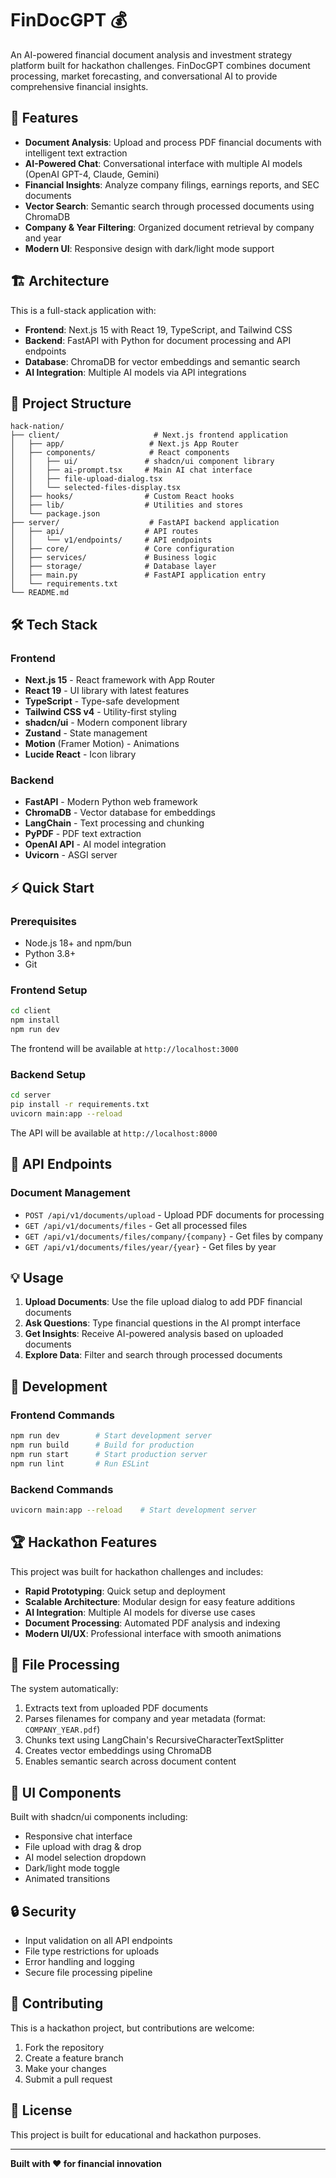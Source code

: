 # FinDocGPT 💰

An AI-powered financial document analysis and investment strategy platform built for hackathon challenges. FinDocGPT combines document processing, market forecasting, and conversational AI to provide comprehensive financial insights.

## 🚀 Features

- **Document Analysis**: Upload and process PDF financial documents with intelligent text extraction
- **AI-Powered Chat**: Conversational interface with multiple AI models (OpenAI GPT-4, Claude, Gemini)
- **Financial Insights**: Analyze company filings, earnings reports, and SEC documents
- **Vector Search**: Semantic search through processed documents using ChromaDB
- **Company & Year Filtering**: Organized document retrieval by company and year
- **Modern UI**: Responsive design with dark/light mode support

## 🏗️ Architecture

This is a full-stack application with:

- **Frontend**: Next.js 15 with React 19, TypeScript, and Tailwind CSS
- **Backend**: FastAPI with Python for document processing and API endpoints
- **Database**: ChromaDB for vector embeddings and semantic search
- **AI Integration**: Multiple AI models via API integrations

## 📁 Project Structure

```
hack-nation/
├── client/                     # Next.js frontend application
│   ├── app/                   # Next.js App Router
│   ├── components/            # React components
│   │   ├── ui/               # shadcn/ui component library
│   │   ├── ai-prompt.tsx     # Main AI chat interface
│   │   ├── file-upload-dialog.tsx
│   │   └── selected-files-display.tsx
│   ├── hooks/                # Custom React hooks
│   ├── lib/                  # Utilities and stores
│   └── package.json
├── server/                    # FastAPI backend application
│   ├── api/                  # API routes
│   │   └── v1/endpoints/     # API endpoints
│   ├── core/                 # Core configuration
│   ├── services/             # Business logic
│   ├── storage/              # Database layer
│   ├── main.py               # FastAPI application entry
│   └── requirements.txt
└── README.md
```

## 🛠️ Tech Stack

### Frontend

- **Next.js 15** - React framework with App Router
- **React 19** - UI library with latest features
- **TypeScript** - Type-safe development
- **Tailwind CSS v4** - Utility-first styling
- **shadcn/ui** - Modern component library
- **Zustand** - State management
- **Motion** (Framer Motion) - Animations
- **Lucide React** - Icon library

### Backend

- **FastAPI** - Modern Python web framework
- **ChromaDB** - Vector database for embeddings
- **LangChain** - Text processing and chunking
- **PyPDF** - PDF text extraction
- **OpenAI API** - AI model integration
- **Uvicorn** - ASGI server

## ⚡ Quick Start

### Prerequisites

- Node.js 18+ and npm/bun
- Python 3.8+
- Git

### Frontend Setup

```bash
cd client
npm install
npm run dev
```

The frontend will be available at `http://localhost:3000`

### Backend Setup

```bash
cd server
pip install -r requirements.txt
uvicorn main:app --reload
```

The API will be available at `http://localhost:8000`

## 📡 API Endpoints

### Document Management

- `POST /api/v1/documents/upload` - Upload PDF documents for processing
- `GET /api/v1/documents/files` - Get all processed files
- `GET /api/v1/documents/files/company/{company}` - Get files by company
- `GET /api/v1/documents/files/year/{year}` - Get files by year

## 💡 Usage

1. **Upload Documents**: Use the file upload dialog to add PDF financial documents
2. **Ask Questions**: Type financial questions in the AI prompt interface
3. **Get Insights**: Receive AI-powered analysis based on uploaded documents
4. **Explore Data**: Filter and search through processed documents

## 🔧 Development

### Frontend Commands

```bash
npm run dev        # Start development server
npm run build      # Build for production
npm run start      # Start production server
npm run lint       # Run ESLint
```

### Backend Commands

```bash
uvicorn main:app --reload    # Start development server
```

## 🏆 Hackathon Features

This project was built for hackathon challenges and includes:

- **Rapid Prototyping**: Quick setup and deployment
- **Scalable Architecture**: Modular design for easy feature additions
- **AI Integration**: Multiple AI models for diverse use cases
- **Document Processing**: Automated PDF analysis and indexing
- **Modern UI/UX**: Professional interface with smooth animations

## 📄 File Processing

The system automatically:

1. Extracts text from uploaded PDF documents
2. Parses filenames for company and year metadata (format: `COMPANY_YEAR.pdf`)
3. Chunks text using LangChain's RecursiveCharacterTextSplitter
4. Creates vector embeddings using ChromaDB
5. Enables semantic search across document content

## 🎨 UI Components

Built with shadcn/ui components including:

- Responsive chat interface
- File upload with drag & drop
- AI model selection dropdown
- Dark/light mode toggle
- Animated transitions

## 🔒 Security

- Input validation on all API endpoints
- File type restrictions for uploads
- Error handling and logging
- Secure file processing pipeline

## 🤝 Contributing

This is a hackathon project, but contributions are welcome:

1. Fork the repository
2. Create a feature branch
3. Make your changes
4. Submit a pull request

## 📜 License

This project is built for educational and hackathon purposes.

---

**Built with ❤️ for financial innovation**
